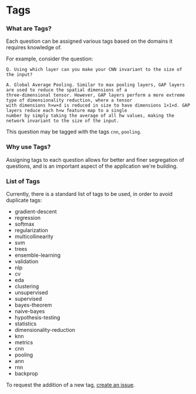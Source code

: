 # Tags

### What are Tags?
Each question can be assigned various tags based on the domains it requires knowledge of.

For example, consider the question:

```
Q. Using which layer can you make your CNN invariant to the size of the input?

A. Global Average Pooling. Similar to max pooling layers, GAP layers are used to reduce the spatial dimensions of a
three-dimensional tensor. However, GAP layers perform a more extreme type of dimensionality reduction, where a tensor
with dimensions h×w×d is reduced in size to have dimensions 1×1×d. GAP layers reduce each h×w feature map to a single
number by simply taking the average of all hw values, making the network invariant to the size of the input.
```

This question may be tagged with the tags ```cnn```, ```pooling```.

### Why use Tags?
Assigning tags to each question allows for better and finer segregation of questions, and is an important aspect of the application we're building.

### List of Tags
Currently, there is a standard list of tags to be used, in order to avoid duplicate tags:

- gradient-descent
- regression
- softmax
- regularization
- multicollinearity
- svm
- trees
- ensemble-learning
- validation
- nlp
- cv
- eda
- clustering
- unsupervised
- supervised
- bayes-theorem
- naive-bayes
- hypothesis-testing
- statistics
- dimensionality-reduction
- knn
- metrics
- cnn
- pooling
- ann
- rnn
- backprop

To request the addition of a new tag, [create an issue](https://github.com/dsgiitr/ML-InterviewQs/blob/main/CONTRIBUTING.md#create-a-new-issue).
